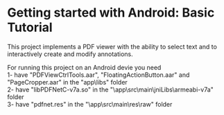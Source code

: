 Getting started with Android: Basic Tutorial
===================

This project implements a PDF viewer with the ability to select text and to interactively create and modify annotations.

For running this project on an Android devie you need<br>
1- have "PDFViewCtrlTools.aar", "FloatingActionButton.aar" and "PageCropper.aar" in the "app\libs\" folder<br>
2- have "libPDFNetC-v7a.so" in the "\app\src\main\jniLibs\armeabi-v7a\" folder<br>
3- have "pdfnet.res" in the "\app\src\main\res\raw" folder
